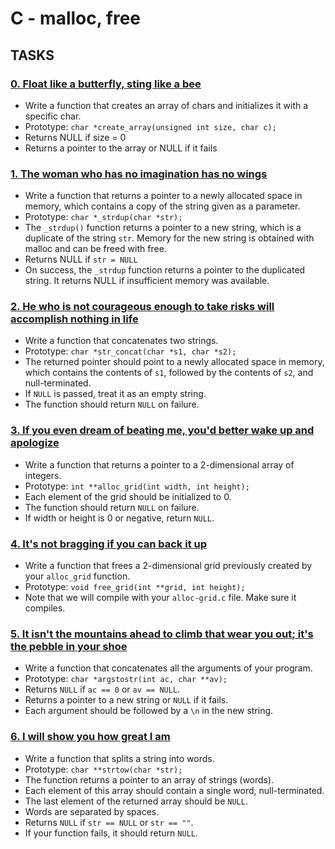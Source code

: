  <h1>C - malloc, free</h1>
        <h2>TASKS</h2>
        <h3><a href="0-create_array.c">0. Float like a butterfly, sting like a bee</a></h3>
        <ul>
            <li>Write a function that creates an array of chars and initializes it with a specific char.</li>
            <li>Prototype: <code>char *create_array(unsigned int size, char c);</code></li>
            <li>Returns NULL if size = 0</li>
            <li>Returns a pointer to the array or NULL if it fails</li>
        </ul>
        <h3><a href="1-strdup.c">1. The woman who has no imagination has no wings</a></h3>
        <ul>
            <li>Write a function that returns a pointer to a newly allocated space in memory, which contains a copy of the string given as a parameter.</li>
            <li>Prototype: <code>char *_strdup(char *str);</code></li>
            <li>The <code>_strdup()</code> function returns a pointer to a new string, which is a duplicate of the string <code>str</code>. Memory for the new string is obtained with malloc and can be freed with free.</li>
            <li>Returns NULL if <code>str = NULL</code></li>
            <li>On success, the <code>_strdup</code> function returns a pointer to the duplicated string. It returns NULL if insufficient memory was available.</li>
        </ul>
        <h3><a href="2-str_concat.c">2. He who is not courageous enough to take risks will accomplish nothing in life</a></h3>
        <ul>
            <li>Write a function that concatenates two strings.</li>
            <li>Prototype: <code>char *str_concat(char *s1, char *s2);</code></li>
            <li>The returned pointer should point to a newly allocated space in memory, which contains the contents of <code>s1</code>, followed by the contents of <code>s2</code>, and null-terminated.</li>
            <li>If <code>NULL</code> is passed, treat it as an empty string.</li>
            <li>The function should return <code>NULL</code> on failure.</li>
        </ul>
        <h3><a href="3-alloc_grid.c">3. If you even dream of beating me, you'd better wake up and apologize</a></h3>
        <ul>
            <li>Write a function that returns a pointer to a 2-dimensional array of integers.</li>
            <li>Prototype: <code>int **alloc_grid(int width, int height);</code></li>
            <li>Each element of the grid should be initialized to 0.</li>
            <li>The function should return <code>NULL</code> on failure.</li>
            <li>If width or height is 0 or negative, return <code>NULL</code>.</li>
        </ul>
        <h3><a href="4-free_grid.c">4. It's not bragging if you can back it up</a></h3>
        <ul>
            <li>Write a function that frees a 2-dimensional grid previously created by your <code>alloc_grid</code> function.</li>
            <li>Prototype: <code>void free_grid(int **grid, int height);</code></li>
            <li>Note that we will compile with your <code>alloc-grid.c</code> file. Make sure it compiles.</li>
        </ul>
        <h3><a href="100-argstostr.c">5. It isn't the mountains ahead to climb that wear you out; it's the pebble in your shoe</a></h3>
        <ul>
            <li>Write a function that concatenates all the arguments of your program.</li>
            <li>Prototype: <code>char *argstostr(int ac, char **av);</code></li>
            <li>Returns <code>NULL</code> if <code>ac == 0</code> or <code>av == NULL</code>.</li>
            <li>Returns a pointer to a new string or <code>NULL</code> if it fails.</li>
            <li>Each argument should be followed by a <code>\n</code> in the new string.</li>
        </ul>
        <h3><a href="101-strtow.c">6. I will show you how great I am</a></h3>
        <ul>
            <li>Write a function that splits a string into words.</li>
            <li>Prototype: <code>char **strtow(char *str);</code></li>
            <li>The function returns a pointer to an array of strings (words).</li>
            <li>Each element of this array should contain a single word, null-terminated.</li>
            <li>The last element of the returned array should be <code>NULL</code>.</li>
            <li>Words are separated by spaces.</li>
            <li>Returns <code>NULL</code> if <code>str == NULL</code> or <code>str == ""</code>.</li>
            <li>If your function fails, it should return <code>NULL</code>.</li>
        </ul>
